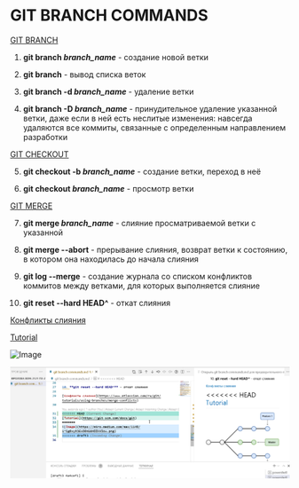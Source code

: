 # GIT BRANCH COMMANDS

[GIT BRANCH](https://www.atlassian.com/ru/git/tutorials/using-branches)

1. **git branch *branch_name*** - создание новой ветки

2. **git branch** - вывод списка веток

3. **git branch -d *branch_name*** - удаление ветки

4. **git branch -D *branch_name*** - принудительное удаление указанной ветки, даже если в ней есть неслитые изменения: навсегда удаляются все коммиты, связанные с определенным направлением разработки

[GIT CHECKOUT](https://www.atlassian.com/ru/git/tutorials/using-branches/git-checkout)

5. **git checkout -b *branch_name*** - создание ветки, переход в неё

6. **git checkout *branch_name*** - просмотр ветки

[GIT MERGE](https://www.atlassian.com/ru/git/tutorials/using-branches/git-merge)

7. **git merge *branch_name*** - слияние просматриваемой ветки с указанной

8. **git merge --abort** - прерывание слияния, возврат ветки к состоянию, в котором она находилась до начала слияния

9. **git log --merge** - создание журнала со списком конфликтов коммитов между ветками, для которых выполняется слияние

10. **git reset --hard HEAD^** - откат слияния

[Конфликты слияния](https://www.atlassian.com/ru/git/tutorials/using-branches/merge-conflicts)

[Tutorial](https://git-scm.com/docs/git)

![Image](https://miro.medium.com/max/1148/1*Sg8xy936xO0nUdnDZkW3zw.png)

![screenshot of the conflict](Screenshot_1.png)
